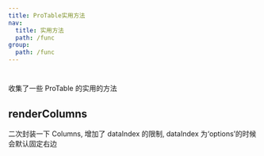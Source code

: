 ```yaml
---
title: ProTable实用方法
nav:
  title: 实用方法
  path: /func
group:
  path: /func
---
```


#

收集了一些 ProTable 的实用的方法

## renderColumns

二次封装一下 Columns, 增加了 dataIndex 的限制, dataIndex 为‘options’的时候会默认固定右边
